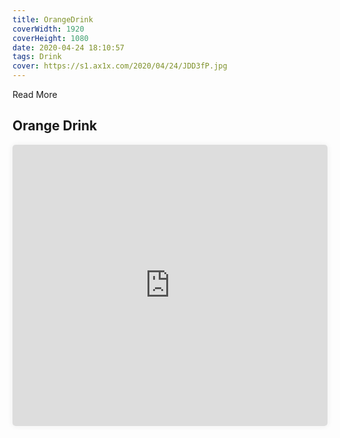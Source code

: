 ```yaml
---
title: OrangeDrink
coverWidth: 1920
coverHeight: 1080
date: 2020-04-24 18:10:57
tags: Drink
cover: https://s1.ax1x.com/2020/04/24/JDD3fP.jpg
---
```


Read More
<!-- more -->

## Orange Drink

<iframe style="width:100%;height:450px;box-shadow:0px 0px 10px #eee;border-radius:5px" src="https://www.ddd.online/jq/webEdit/project/embedProject/3ed5Wsu8-2LxdAiF8-2UG4Ntyl-pr3fUVyD" frameborder="0" allowvr allowfullscreen mozallowfullscreen="true" webkitallowfullscreen="true" onmousewheel="">
</iframe>